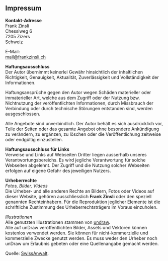 ## Impressum
**Kontakt-Adresse**  
Frank Zinsli  
Chessiweg 6  
7205 Zizers  
Schweiz  

E-Mail:  
mail@frankzinsli.ch


**Haftungsausschluss**  
Der Autor übernimmt keinerlei Gewähr hinsichtlich der inhaltlichen Richtigkeit, Genauigkeit, Aktualität, Zuverlässigkeit und Vollständigkeit der Informationen.

Haftungsansprüche gegen den Autor wegen Schäden materieller oder immaterieller Art, welche aus dem Zugriff oder der Nutzung bzw. Nichtnutzung der veröffentlichten Informationen, durch Missbrauch der Verbindung oder durch technische Störungen entstanden sind, werden ausgeschlossen.

Alle Angebote sind unverbindlich. Der Autor behält es sich ausdrücklich vor, Teile der Seiten oder das gesamte Angebot ohne besondere Ankündigung zu verändern, zu ergänzen, zu löschen oder die Veröffentlichung zeitweise oder endgültig einzustellen.

**Haftungsausschluss für Links**  
Verweise und Links auf Webseiten Dritter liegen ausserhalb unseres Verantwortungsbereichs. Es wird jegliche Verantwortung für solche Webseiten abgelehnt. Der Zugriff und die Nutzung solcher Webseiten erfolgen auf eigene Gefahr des jeweiligen Nutzers.

**Urheberrechte**  
*Fotos, Bilder, Videos*  
Die Urheber- und alle anderen Rechte an Bildern, Fotos oder Videos auf dieser Website, gehören ausschliesslich **Frank Zinsli** oder den speziell genannten Rechteinhabern. Für die Reproduktion jeglicher Elemente ist die schriftliche Zustimmung des Urheberrechtsträgers im Voraus einzuholen.

*Illustrationen*  
Alle genutzten Illustrationen stammen von [undraw](https://undraw.co/).  
Alle auf unDraw veröffentlichten Bilder, Assets und Vektoren können kostenlos verwendet werden. Sie können für nicht-kommerzielle und kommerzielle Zwecke genutzt werden. Es muss weder den Urheber noch unDraw um Erlaubnis gebeten oder eine Quellenangabe gemacht werden.

Quelle: [SwissAnwalt](https://www.swissanwalt.ch).
